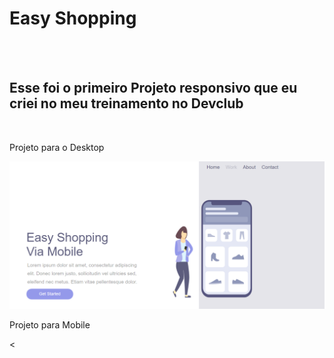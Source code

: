 <h1> Easy Shopping</h1>
<br>
<br>
<h2> Esse foi o primeiro Projeto responsivo que eu criei no meu treinamento no <b>Devclub</b></h2>
<br>
<p>Projeto para o Desktop</p>
<img src="https://github.com/Lucivalluz/Easy-shopping/blob/main/img/gil-phone-desk.PNG?raw=true"/>
<br>
<p>Projeto para Mobile</p>
<
